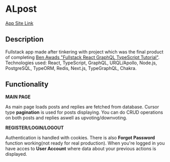 # ALpost

[App Site Link](https://alpost-frontend-production.up.railway.app/)

## Description

Fullstack app made after tinkering with project which was the final product of completing [Ben Awads "Fullstack React GraphQL TypeScript Tutorial"](https://www.youtube.com/watch?v=I6ypD7qv3Z8&t=16233s&ab_channel=BenAwad). Technologies used: React, TypeScript, GraphQL, URQL/Apollo, Node.js, PostgreSQL, TypeORM, Redis, Next.js, TypeGraphQL, Chakra.

## Functionality

**MAIN PAGE**

As main page loads posts and replies are fetched from database. Cursor type **pagination** is used for posts displaying. You can do CRUD operations on both posts and replies aswell as upvoting/downvoting.

**REGISTER/LOGIN/LOGOUT**

Authentication is handled with cookies. There is also **Forgot Password** function working(not ready for real production). When you're logged in you have acces to **User Account** where data about your previous actions is displayed.
